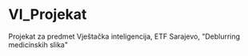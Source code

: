 # VI_Projekat
Projekat za predmet Vještačka inteligencija, ETF Sarajevo, "Deblurring medicinskih slika"
